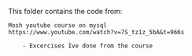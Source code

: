 This folder contains the code from:

    Mosh youtube course on mysql
    https://www.youtube.com/watch?v=7S_tz1z_5bA&t=966s

        - Excercises Ive done from the course
